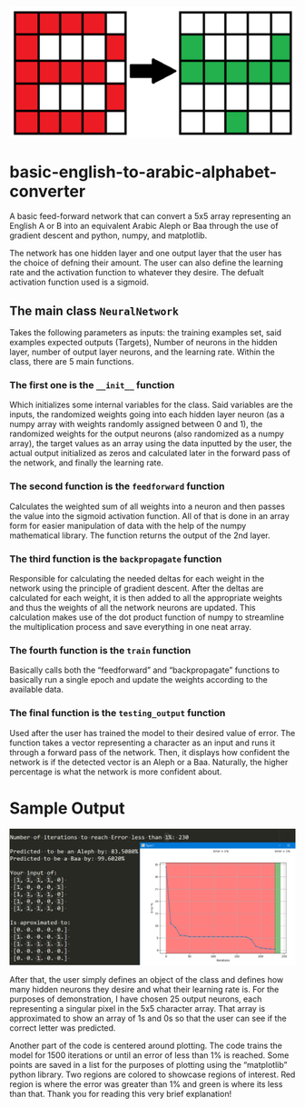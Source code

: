 ![English "B" to Arabic "ب"](/images/b_to_baa.png)

# basic-english-to-arabic-alphabet-converter
A basic feed-forward network that can convert a 5x5 array representing an English A or B into an equivalent Arabic Aleph or Baa through the use of gradient descent and python, numpy, and matplotlib. 

The network has one hidden layer and one output layer that the user has the choice of defning their amount. The user can also define the learning rate and the activation function to whatever they desire. The defualt activation function used is a sigmoid.

## The main class ```NeuralNetwork```
Takes the following parameters as inputs: the training examples set, said examples expected outputs (Targets), Number of neurons in the hidden layer, number of output layer neurons, and the learning rate. Within the class, there are 5 main functions.

### The first one is the ```__init__``` function
Which initializes some internal variables for the class. Said variables are the inputs, the randomized weights going into each hidden layer neuron (as a numpy array with weights randomly assigned between 0 and 1), the randomized weights for the output neurons (also randomized as a numpy array), the target values as an array using the data inputted by the user, the actual output initialized as zeros and calculated later in the forward pass of the network, and finally the learning rate.

### The second function is the ```feedforward``` function 
Calculates the weighted sum of all weights into a neuron and then passes the value into the sigmoid activation function. All of that is done in an array form for easier manipulation of data with the help of the numpy mathematical library. The function returns the output of the 2nd layer.

### The third function is the ```backpropagate``` function 
Responsible for calculating the needed deltas for each weight in the network using the principle of gradient descent. After the deltas are calculated for each weight, it is then added to all the appropriate weights and thus the weights of all the network neurons are updated. This calculation makes use of the dot product function of numpy to streamline the multiplication process and save everything in one neat array.

### The fourth function is the ```train``` function
Basically calls both the “feedforward” and “backpropagate” functions to basically run a single epoch and update the weights according to the available data.

### The final function is the ```testing_output``` function
Used after the user has trained the model to their desired value of error. The function takes a vector representing a character as an input and runs it through a forward pass of the network. Then, it displays how confident the network is if the detected vector is an Aleph or a Baa. Naturally, the higher percentage is what the network is more confident about.


# Sample Output

![Example of inputs and outputs](/images/sampleoutput.png)

After that, the user simply defines an object of the class and defines how many hidden neurons they desire and what their learning rate is. For the purposes of demonstration, I have chosen 25 output neurons, each representing a singular pixel in the 5x5 character array. That array is approximated to show an array of 1s and 0s so that the user can see if the correct letter was predicted.

Another part of the code is centered around plotting. The code trains the model for 1500 iterations or until an error of less than 1% is reached. Some points are saved in a list for the purposes of plotting using the “matplotlib” python library. Two regions are colored to showcase regions of interest. Red region is where the error was greater than 1% and green is where its less than that. Thank you for reading this very brief explanation!

